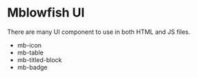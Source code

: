 # Mblowfish UI

There are many UI component to use in both HTML and JS files.


- mb-icon
- mb-table
- mb-titled-block
- mb-badge